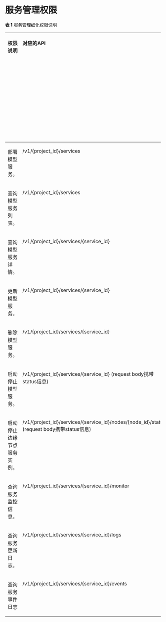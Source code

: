 # 服务管理权限<a name="modelarts_03_0165"></a>

**表 1**  服务管理细化权限说明

<a name="table17351533185519"></a>
<table><thead align="left"><tr id="zh-cn_topic_0161309192_row123871490126"><th class="cellrowborder" valign="top" width="17.330000000000002%" id="mcps1.2.6.1.1"><p id="p1360513218173"><a name="p1360513218173"></a><a name="p1360513218173"></a><strong id="b3665138172710"><a name="b3665138172710"></a><a name="b3665138172710"></a>权限说明</strong></p>
</th>
<th class="cellrowborder" valign="top" width="32.06%" id="mcps1.2.6.1.2"><p id="zh-cn_topic_0161309192_p610676142414"><a name="zh-cn_topic_0161309192_p610676142414"></a><a name="zh-cn_topic_0161309192_p610676142414"></a><strong id="b166714822711"><a name="b166714822711"></a><a name="b166714822711"></a>对应的API</strong></p>
</th>
<th class="cellrowborder" valign="top" width="8.309999999999999%" id="mcps1.2.6.1.3"><p id="zh-cn_topic_0161309192_p14995741232"><a name="zh-cn_topic_0161309192_p14995741232"></a><a name="zh-cn_topic_0161309192_p14995741232"></a><strong id="b1866828182715"><a name="b1866828182715"></a><a name="b1866828182715"></a>方法</strong></p>
</th>
<th class="cellrowborder" valign="top" width="21.07%" id="mcps1.2.6.1.4"><p id="zh-cn_topic_0161309192_p2995114142313"><a name="zh-cn_topic_0161309192_p2995114142313"></a><a name="zh-cn_topic_0161309192_p2995114142313"></a><strong id="b17669286271"><a name="b17669286271"></a><a name="b17669286271"></a>授权项</strong></p>
</th>
<th class="cellrowborder" valign="top" width="21.23%" id="mcps1.2.6.1.5"><p id="zh-cn_topic_0161309192_p22251522192418"><a name="zh-cn_topic_0161309192_p22251522192418"></a><a name="zh-cn_topic_0161309192_p22251522192418"></a><strong id="b055224714181"><a name="b055224714181"></a><a name="b055224714181"></a>依赖其他服务的最小化授权项</strong></p>
</th>
</tr>
</thead>
<tbody><tr id="zh-cn_topic_0161309192_row83872931212"><td class="cellrowborder" valign="top" width="17.330000000000002%" headers="mcps1.2.6.1.1 "><p id="zh-cn_topic_0161309192_p153878917127"><a name="zh-cn_topic_0161309192_p153878917127"></a><a name="zh-cn_topic_0161309192_p153878917127"></a>部署模型服务。</p>
</td>
<td class="cellrowborder" valign="top" width="32.06%" headers="mcps1.2.6.1.2 "><p id="zh-cn_topic_0161309192_p13870931211"><a name="zh-cn_topic_0161309192_p13870931211"></a><a name="zh-cn_topic_0161309192_p13870931211"></a>/v1/{project_id}/services</p>
</td>
<td class="cellrowborder" valign="top" width="8.309999999999999%" headers="mcps1.2.6.1.3 "><p id="zh-cn_topic_0161309192_p43875951214"><a name="zh-cn_topic_0161309192_p43875951214"></a><a name="zh-cn_topic_0161309192_p43875951214"></a>POST</p>
</td>
<td class="cellrowborder" valign="top" width="21.07%" headers="mcps1.2.6.1.4 "><p id="zh-cn_topic_0161309192_p1138779171212"><a name="zh-cn_topic_0161309192_p1138779171212"></a><a name="zh-cn_topic_0161309192_p1138779171212"></a>modelarts:service:create</p>
</td>
<td class="cellrowborder" valign="top" width="21.23%" headers="mcps1.2.6.1.5 "><p id="p18410102812612"><a name="p18410102812612"></a><a name="p18410102812612"></a>-</p>
</td>
</tr>
<tr id="zh-cn_topic_0161309192_row16387139111216"><td class="cellrowborder" valign="top" width="17.330000000000002%" headers="mcps1.2.6.1.1 "><p id="zh-cn_topic_0161309192_p133871594122"><a name="zh-cn_topic_0161309192_p133871594122"></a><a name="zh-cn_topic_0161309192_p133871594122"></a>查询模型服务列表。</p>
</td>
<td class="cellrowborder" valign="top" width="32.06%" headers="mcps1.2.6.1.2 "><p id="zh-cn_topic_0161309192_p163871897123"><a name="zh-cn_topic_0161309192_p163871897123"></a><a name="zh-cn_topic_0161309192_p163871897123"></a>/v1/{project_id}/services</p>
</td>
<td class="cellrowborder" valign="top" width="8.309999999999999%" headers="mcps1.2.6.1.3 "><p id="zh-cn_topic_0161309192_p133875914121"><a name="zh-cn_topic_0161309192_p133875914121"></a><a name="zh-cn_topic_0161309192_p133875914121"></a>GET</p>
</td>
<td class="cellrowborder" valign="top" width="21.07%" headers="mcps1.2.6.1.4 "><p id="zh-cn_topic_0161309192_p6387189111217"><a name="zh-cn_topic_0161309192_p6387189111217"></a><a name="zh-cn_topic_0161309192_p6387189111217"></a>modelarts:service:list</p>
</td>
<td class="cellrowborder" valign="top" width="21.23%" headers="mcps1.2.6.1.5 "><p id="p32918285284"><a name="p32918285284"></a><a name="p32918285284"></a>-</p>
</td>
</tr>
<tr id="zh-cn_topic_0161309192_row13387189171216"><td class="cellrowborder" valign="top" width="17.330000000000002%" headers="mcps1.2.6.1.1 "><p id="zh-cn_topic_0161309192_p93871298128"><a name="zh-cn_topic_0161309192_p93871298128"></a><a name="zh-cn_topic_0161309192_p93871298128"></a>查询模型服务详情。</p>
</td>
<td class="cellrowborder" valign="top" width="32.06%" headers="mcps1.2.6.1.2 "><p id="zh-cn_topic_0161309192_p33874901219"><a name="zh-cn_topic_0161309192_p33874901219"></a><a name="zh-cn_topic_0161309192_p33874901219"></a>/v1/{project_id}/services/{service_id}</p>
</td>
<td class="cellrowborder" valign="top" width="8.309999999999999%" headers="mcps1.2.6.1.3 "><p id="zh-cn_topic_0161309192_p18387196120"><a name="zh-cn_topic_0161309192_p18387196120"></a><a name="zh-cn_topic_0161309192_p18387196120"></a>GET</p>
</td>
<td class="cellrowborder" valign="top" width="21.07%" headers="mcps1.2.6.1.4 "><p id="zh-cn_topic_0161309192_p13387169101216"><a name="zh-cn_topic_0161309192_p13387169101216"></a><a name="zh-cn_topic_0161309192_p13387169101216"></a>modelarts:service:get</p>
</td>
<td class="cellrowborder" valign="top" width="21.23%" headers="mcps1.2.6.1.5 "><p id="p1328122811286"><a name="p1328122811286"></a><a name="p1328122811286"></a>-</p>
</td>
</tr>
<tr id="zh-cn_topic_0161309192_row173871911124"><td class="cellrowborder" valign="top" width="17.330000000000002%" headers="mcps1.2.6.1.1 "><p id="zh-cn_topic_0161309192_p123872931215"><a name="zh-cn_topic_0161309192_p123872931215"></a><a name="zh-cn_topic_0161309192_p123872931215"></a>更新模型服务。</p>
</td>
<td class="cellrowborder" valign="top" width="32.06%" headers="mcps1.2.6.1.2 "><p id="zh-cn_topic_0161309192_p1838715919129"><a name="zh-cn_topic_0161309192_p1838715919129"></a><a name="zh-cn_topic_0161309192_p1838715919129"></a>/v1/{project_id}/services/{service_id}</p>
</td>
<td class="cellrowborder" valign="top" width="8.309999999999999%" headers="mcps1.2.6.1.3 "><p id="zh-cn_topic_0161309192_p12387194129"><a name="zh-cn_topic_0161309192_p12387194129"></a><a name="zh-cn_topic_0161309192_p12387194129"></a>PUT</p>
</td>
<td class="cellrowborder" valign="top" width="21.07%" headers="mcps1.2.6.1.4 "><p id="zh-cn_topic_0161309192_p63874919120"><a name="zh-cn_topic_0161309192_p63874919120"></a><a name="zh-cn_topic_0161309192_p63874919120"></a>modelarts:service:update</p>
</td>
<td class="cellrowborder" valign="top" width="21.23%" headers="mcps1.2.6.1.5 "><p id="p122762872811"><a name="p122762872811"></a><a name="p122762872811"></a>-</p>
</td>
</tr>
<tr id="zh-cn_topic_0161309192_row238710917125"><td class="cellrowborder" valign="top" width="17.330000000000002%" headers="mcps1.2.6.1.1 "><p id="zh-cn_topic_0161309192_p03871491125"><a name="zh-cn_topic_0161309192_p03871491125"></a><a name="zh-cn_topic_0161309192_p03871491125"></a>删除模型服务。</p>
</td>
<td class="cellrowborder" valign="top" width="32.06%" headers="mcps1.2.6.1.2 "><p id="zh-cn_topic_0161309192_p153871397126"><a name="zh-cn_topic_0161309192_p153871397126"></a><a name="zh-cn_topic_0161309192_p153871397126"></a>/v1/{project_id}/services/{service_id}</p>
</td>
<td class="cellrowborder" valign="top" width="8.309999999999999%" headers="mcps1.2.6.1.3 "><p id="zh-cn_topic_0161309192_p83873911210"><a name="zh-cn_topic_0161309192_p83873911210"></a><a name="zh-cn_topic_0161309192_p83873911210"></a>DELETE</p>
</td>
<td class="cellrowborder" valign="top" width="21.07%" headers="mcps1.2.6.1.4 "><p id="zh-cn_topic_0161309192_p638710991217"><a name="zh-cn_topic_0161309192_p638710991217"></a><a name="zh-cn_topic_0161309192_p638710991217"></a>modelarts:service:delete</p>
</td>
<td class="cellrowborder" valign="top" width="21.23%" headers="mcps1.2.6.1.5 "><p id="p32782816285"><a name="p32782816285"></a><a name="p32782816285"></a>-</p>
</td>
</tr>
<tr id="zh-cn_topic_0161309192_row14387596125"><td class="cellrowborder" valign="top" width="17.330000000000002%" headers="mcps1.2.6.1.1 "><p id="zh-cn_topic_0161309192_p5388119101211"><a name="zh-cn_topic_0161309192_p5388119101211"></a><a name="zh-cn_topic_0161309192_p5388119101211"></a>启动停止模型服务。</p>
</td>
<td class="cellrowborder" valign="top" width="32.06%" headers="mcps1.2.6.1.2 "><p id="zh-cn_topic_0161309192_p4387699122"><a name="zh-cn_topic_0161309192_p4387699122"></a><a name="zh-cn_topic_0161309192_p4387699122"></a>/v1/{project_id}/services/{service_id} (request body携带status信息)</p>
</td>
<td class="cellrowborder" valign="top" width="8.309999999999999%" headers="mcps1.2.6.1.3 "><p id="zh-cn_topic_0161309192_p9387149161210"><a name="zh-cn_topic_0161309192_p9387149161210"></a><a name="zh-cn_topic_0161309192_p9387149161210"></a>PUT</p>
</td>
<td class="cellrowborder" valign="top" width="21.07%" headers="mcps1.2.6.1.4 "><p id="zh-cn_topic_0161309192_p13874920124"><a name="zh-cn_topic_0161309192_p13874920124"></a><a name="zh-cn_topic_0161309192_p13874920124"></a>modelarts:service:action</p>
</td>
<td class="cellrowborder" valign="top" width="21.23%" headers="mcps1.2.6.1.5 "><p id="p1267763315358"><a name="p1267763315358"></a><a name="p1267763315358"></a>-</p>
</td>
</tr>
<tr id="zh-cn_topic_0161309192_row19388994120"><td class="cellrowborder" valign="top" width="17.330000000000002%" headers="mcps1.2.6.1.1 "><p id="zh-cn_topic_0161309192_p838812991217"><a name="zh-cn_topic_0161309192_p838812991217"></a><a name="zh-cn_topic_0161309192_p838812991217"></a>启动停止边缘节点服务实例。</p>
</td>
<td class="cellrowborder" valign="top" width="32.06%" headers="mcps1.2.6.1.2 "><p id="zh-cn_topic_0161309192_p10388792129"><a name="zh-cn_topic_0161309192_p10388792129"></a><a name="zh-cn_topic_0161309192_p10388792129"></a>/v1/{project_id}/services/{service_id}/nodes/{node_id}/status (request body携带status信息)</p>
</td>
<td class="cellrowborder" valign="top" width="8.309999999999999%" headers="mcps1.2.6.1.3 "><p id="zh-cn_topic_0161309192_p9388189121210"><a name="zh-cn_topic_0161309192_p9388189121210"></a><a name="zh-cn_topic_0161309192_p9388189121210"></a>PUT</p>
</td>
<td class="cellrowborder" valign="top" width="21.07%" headers="mcps1.2.6.1.4 "><p id="zh-cn_topic_0161309192_p12388199161216"><a name="zh-cn_topic_0161309192_p12388199161216"></a><a name="zh-cn_topic_0161309192_p12388199161216"></a>modelarts:nodeservice:action</p>
</td>
<td class="cellrowborder" valign="top" width="21.23%" headers="mcps1.2.6.1.5 "><p id="p112592819285"><a name="p112592819285"></a><a name="p112592819285"></a>-</p>
</td>
</tr>
<tr id="zh-cn_topic_0161309192_row106973104155"><td class="cellrowborder" valign="top" width="17.330000000000002%" headers="mcps1.2.6.1.1 "><p id="zh-cn_topic_0161309192_p11697161016152"><a name="zh-cn_topic_0161309192_p11697161016152"></a><a name="zh-cn_topic_0161309192_p11697161016152"></a>查询服务监控信息。</p>
</td>
<td class="cellrowborder" valign="top" width="32.06%" headers="mcps1.2.6.1.2 "><p id="zh-cn_topic_0161309192_p8697710151511"><a name="zh-cn_topic_0161309192_p8697710151511"></a><a name="zh-cn_topic_0161309192_p8697710151511"></a>/v1/{project_id}/services/{service_id}/monitor</p>
</td>
<td class="cellrowborder" valign="top" width="8.309999999999999%" headers="mcps1.2.6.1.3 "><p id="zh-cn_topic_0161309192_p12697610131513"><a name="zh-cn_topic_0161309192_p12697610131513"></a><a name="zh-cn_topic_0161309192_p12697610131513"></a>GET</p>
</td>
<td class="cellrowborder" valign="top" width="21.07%" headers="mcps1.2.6.1.4 "><p id="zh-cn_topic_0161309192_p969711107159"><a name="zh-cn_topic_0161309192_p969711107159"></a><a name="zh-cn_topic_0161309192_p969711107159"></a>modelarts:service:getMonitor</p>
</td>
<td class="cellrowborder" valign="top" width="21.23%" headers="mcps1.2.6.1.5 "><p id="p1224142872815"><a name="p1224142872815"></a><a name="p1224142872815"></a>-</p>
</td>
</tr>
<tr id="zh-cn_topic_0161309192_row269719102151"><td class="cellrowborder" valign="top" width="17.330000000000002%" headers="mcps1.2.6.1.1 "><p id="zh-cn_topic_0161309192_p166983104154"><a name="zh-cn_topic_0161309192_p166983104154"></a><a name="zh-cn_topic_0161309192_p166983104154"></a>查询服务更新日志。</p>
</td>
<td class="cellrowborder" valign="top" width="32.06%" headers="mcps1.2.6.1.2 "><p id="zh-cn_topic_0161309192_p76974101157"><a name="zh-cn_topic_0161309192_p76974101157"></a><a name="zh-cn_topic_0161309192_p76974101157"></a>/v1/{project_id}/services/{service_id}/logs</p>
</td>
<td class="cellrowborder" valign="top" width="8.309999999999999%" headers="mcps1.2.6.1.3 "><p id="zh-cn_topic_0161309192_p96980106157"><a name="zh-cn_topic_0161309192_p96980106157"></a><a name="zh-cn_topic_0161309192_p96980106157"></a>GET</p>
</td>
<td class="cellrowborder" valign="top" width="21.07%" headers="mcps1.2.6.1.4 "><p id="zh-cn_topic_0161309192_p116982010101512"><a name="zh-cn_topic_0161309192_p116982010101512"></a><a name="zh-cn_topic_0161309192_p116982010101512"></a>modelarts:service:getLogs</p>
</td>
<td class="cellrowborder" valign="top" width="21.23%" headers="mcps1.2.6.1.5 "><p id="p132315282282"><a name="p132315282282"></a><a name="p132315282282"></a>-</p>
</td>
</tr>
<tr id="row129566143920"><td class="cellrowborder" valign="top" width="17.330000000000002%" headers="mcps1.2.6.1.1 "><p id="p395817145910"><a name="p395817145910"></a><a name="p395817145910"></a>查询服务事件日志</p>
</td>
<td class="cellrowborder" valign="top" width="32.06%" headers="mcps1.2.6.1.2 "><p id="p29587142917"><a name="p29587142917"></a><a name="p29587142917"></a>/v1/{project_id}/services/{service_id}/events</p>
</td>
<td class="cellrowborder" valign="top" width="8.309999999999999%" headers="mcps1.2.6.1.3 "><p id="p139582141599"><a name="p139582141599"></a><a name="p139582141599"></a>GET</p>
</td>
<td class="cellrowborder" valign="top" width="21.07%" headers="mcps1.2.6.1.4 "><p id="p295813141393"><a name="p295813141393"></a><a name="p295813141393"></a>modelarts:service:getEvents</p>
</td>
<td class="cellrowborder" valign="top" width="21.23%" headers="mcps1.2.6.1.5 "><p id="p17958181415919"><a name="p17958181415919"></a><a name="p17958181415919"></a>-</p>
</td>
</tr>
</tbody>
</table>

